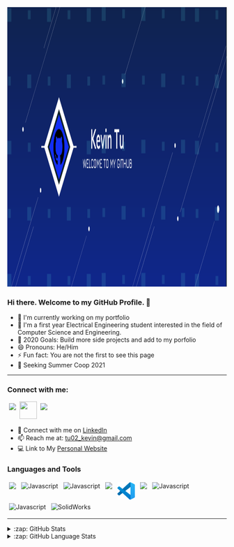 <img src="https://github.com/KevinT02/KevinT02/blob/main/Github%20Profile.png" height="640" width="1280">

### Hi there. Welcome to my GitHub Profile. 👋

- 🔭 I'm currently working on my portfolio
- 🌱 I'm a first year Electrical Engineering student interested in the field of Computer Science and Engineering.
- 🎯 2020 Goals: Build more side projects and add to my porfolio
- 😄 Pronouns: He/Him
- ⚡ Fun fact: You are not the first to see this page
- 💼 Seeking Summer Coop 2021

---

### Connect with me:

<p align="left">
 <img src="https://www.waengineering.com/wp-content/uploads/2019/04/linkedin-icon.png" height="40" style="vertical-align:top; margin:4px">
 <img src="https://cdn-icons-png.flaticon.com/512/3214/3214746.png" width="40" 
     height="40">
 <img src="https://upload.wikimedia.org/wikipedia/commons/thumb/7/7e/Gmail_icon_%282020%29.svg/640px-Gmail_icon_%282020%29.svg.png" height="40" style="vertical-align:top; margin:4px">
</p>


- 🤝 Connect with me on <a href="https://www.linkedin.com/in/kevin-tu-02/">LinkedIn</a>
- 📫 Reach me at: tu02_kevin@gmail.com
- 💻 Link to My <a href="">Personal Website</a>

### Languages and Tools
<p align="left">

<img src="https://images-wixmp-ed30a86b8c4ca887773594c2.wixmp.com/i/feaf74a2-da81-42f2-9c50-37686d02557a/d73n2y9-fc7e0a66-1dd8-42d2-9aba-29a33990067b.png" height="40" style="vertical-align:top; margin:4px">

<img src="https://upload.wikimedia.org/wikipedia/commons/b/b3/Fusion_360_Logo.png" alt="Javascript" height="40" style="vertical-align:top; margin:4px">

<img src="https://cdn.iconscout.com/icon/free/png-512/arduino-226072.png" alt="Javascript" height="40" style="vertical-align:top; margin:4px">
 
<img src="https://upload.wikimedia.org/wikipedia/commons/thumb/c/c3/Python-logo-notext.svg/1200px-Python-logo-notext.svg.png" height="40" style="vertical-align:top; margin:4px">

<img src="https://raw.githubusercontent.com/github/explore/80688e429a7d4ef2fca1e82350fe8e3517d3494d/topics/visual-studio-code/visual-studio-code.png" alt="VS Code" height="40" style="vertical-align:top; margin:4px">

<img src="https://www.microchip.com/images/default-source/mplab/mplab-x-whats-new-feeds/190405-dvtl-graph-xide-200x200.png?sfvrsn=126abce0_1" height="40" style="vertical-align:top; margin:4px">

<img src="https://cdn4.iconfinder.com/data/icons/logos-brands-5/24/unity-512.png" alt="Javascript" height="40" style="vertical-align:top; margin:4px">

<img src="https://logos-world.net/wp-content/uploads/2020/12/Autocad-Logo.png" alt="Javascript" height="40" style="vertical-align:top; margin:4px">

<img src="https://img.icons8.com/color/452/solidworks.png" alt="SolidWorks" height="40" style="vertical-align:top; margin:4px">

<p>


---

<details>
  <summary>:zap: GitHub Stats</summary>

  ![Kevin's github stats](https://github-readme-stats.vercel.app/api?username=kevint02&show_icons=true&theme=algolia  )
  <br/>
</details>

<details>
  <summary>:zap: GitHub Language Stats</summary>

  [![Top Langs](https://github-readme-stats.vercel.app/api/top-langs/?username=kevint02&layout=compact)](https://github.com/anuraghazra/github-readme-stats)

</details>

  



